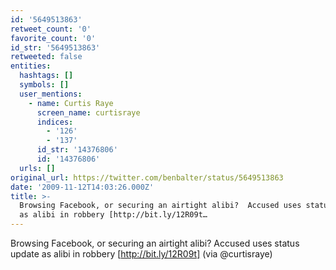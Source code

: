 ```yaml
---
id: '5649513863'
retweet_count: '0'
favorite_count: '0'
id_str: '5649513863'
retweeted: false
entities:
  hashtags: []
  symbols: []
  user_mentions:
    - name: Curtis Raye
      screen_name: curtisraye
      indices:
        - '126'
        - '137'
      id_str: '14376806'
      id: '14376806'
  urls: []
original_url: https://twitter.com/benbalter/status/5649513863
date: '2009-11-12T14:03:26.000Z'
title: >-
  Browsing Facebook, or securing an airtight alibi?  Accused uses status update
  as alibi in robbery [http://bit.ly/12R09t…
---
```


Browsing Facebook, or securing an airtight alibi?  Accused uses status update as alibi in robbery [http://bit.ly/12R09t] (via @curtisraye)